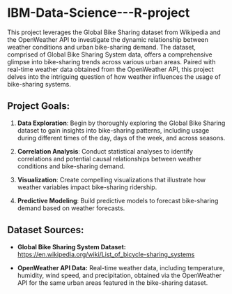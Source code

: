 # IBM-Data-Science---R-project
This project leverages the Global Bike Sharing dataset from Wikipedia and the OpenWeather API to investigate the dynamic relationship between weather conditions and urban bike-sharing demand. The dataset, comprised of Global Bike Sharing System data, offers a comprehensive glimpse into bike-sharing trends across various urban areas. Paired with real-time weather data obtained from the OpenWeather API, this project delves into the intriguing question of how weather influences the usage of bike-sharing systems.

## Project Goals:

1. **Data Exploration**: Begin by thoroughly exploring the Global Bike Sharing dataset to gain insights into bike-sharing patterns, including usage during different times of the day, days of the week, and across seasons.

2. **Correlation Analysis**: Conduct statistical analyses to identify correlations and potential causal relationships between weather conditions and bike-sharing demand.

3. **Visualization**: Create compelling visualizations that illustrate how weather variables impact bike-sharing ridership. 

4. **Predictive Modeling**: Build predictive models to forecast bike-sharing demand based on weather forecasts.

## Dataset Sources:

- **Global Bike Sharing System Dataset:** https://en.wikipedia.org/wiki/List_of_bicycle-sharing_systems

- **OpenWeather API Data:** Real-time weather data, including temperature, humidity, wind speed, and precipitation, obtained via the OpenWeather API for the same urban areas featured in the bike-sharing dataset.


